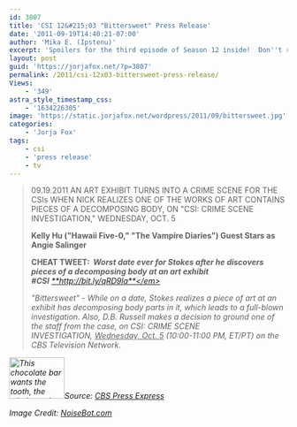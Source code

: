 ```yaml
---
id: 3807
title: 'CSI 12&#215;03 "Bittersweet" Press Release'
date: '2011-09-19T14:40:21-07:00'
author: 'Mika E. (Ipstenu)'
excerpt: 'Spoilers for the third episode of Season 12 inside!  Don''t read if you don''t want to know about Nick Stoke''s date and someone getting benched.'
layout: post
guid: 'https://jorjafox.net/?p=3807'
permalink: /2011/csi-12x03-bittersweet-press-release/
Views:
    - '349'
astra_style_timestamp_css:
    - '1634226305'
image: 'https://static.jorjafox.net/wordpress/2011/09/bittersweet.jpg'
categories:
    - 'Jorja Fox'
tags:
    - csi
    - 'press release'
    - tv
---
```


<blockquote>09.19.2011
AN ART EXHIBIT TURNS INTO A CRIME SCENE FOR THE CSIs WHEN NICK REALIZES ONE OF THE WORKS OF ART CONTAINS PIECES OF A DECOMPOSING BODY, ON "CSI: CRIME SCENE INVESTIGATION," WEDNESDAY, OCT. 5

**Kelly Hu ("Hawaii Five-0," "The Vampire Diaries") Guest Stars as Angie Salinger**

**CHEAT TWEET:  <em>Worst date ever for Stokes after he discovers pieces of a decomposing body at an art exhibit #CSI</em>**<em> </em><a href="http://bit.ly/qRD9la"><em>**http://bit.ly/qRD9la**</em></a>

"Bittersweet" - While on a date, Stokes realizes a piece of art at an exhibit has decomposing body parts in it, which leads to a full-blown investigation. Also, D.B. Russell makes a decision to ground one of the staff from the case, on CSI: CRIME SCENE INVESTIGATION, <span style="text-decoration: underline;">Wednesday, Oct. 5</span> (10:00-11:00 PM, ET/PT) on the CBS Television Network.</blockquote>
<img class="alignleft size-thumbnail wp-image-3808" title="Bittersweet" src="//static.jorjafox.net/wordpress/2011/09/bittersweet-210x140.jpg" alt="This chocolate bar wants the tooth, the whole tooth, and nothing but the tooth! 100% cotton t-shirt with screen print." width="100" height="75" />Source: <a href="http://www.cbspressexpress.com/div.php/cbs_entertainment/original/release?id=231&amp;dpid=56&amp;rid=29202">CBS Press Express</a>

Image Credit: <a href="http://www.noisebot.com/bittersweet_t-shirt">NoiseBot.com</a>

&nbsp;
